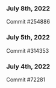 ### July 8th, 2022

Commit #254886

### July 5th, 2022

Commit #314353


### July 4th, 2022

Commit #72281
